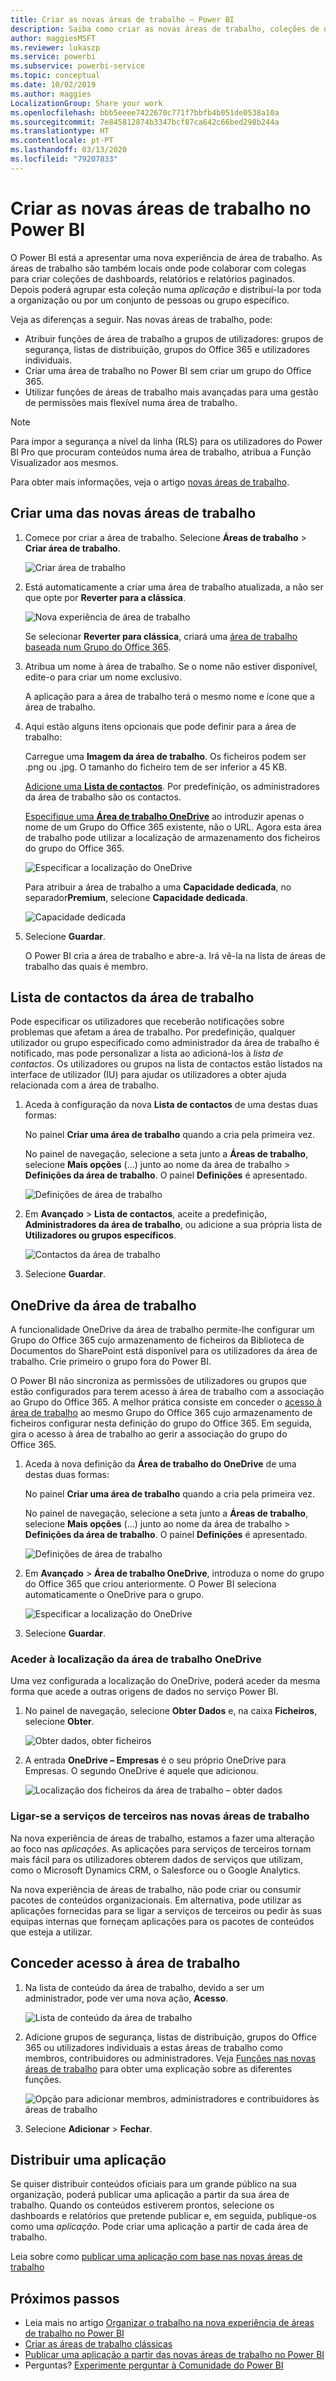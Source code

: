 ```yaml
---
title: Criar as novas áreas de trabalho – Power BI
description: Saiba como criar as novas áreas de trabalho, coleções de dashboards, relatórios e relatórios paginados criados para fornecer métricas importantes à sua organização.
author: maggiesMSFT
ms.reviewer: lukaszp
ms.service: powerbi
ms.subservice: powerbi-service
ms.topic: conceptual
ms.date: 10/02/2019
ms.author: maggies
LocalizationGroup: Share your work
ms.openlocfilehash: bbb5eeee7422670c771f7bbfb4b051de0538a10a
ms.sourcegitcommit: 7e845812874b3347bcf87ca642c66bed298b244a
ms.translationtype: HT
ms.contentlocale: pt-PT
ms.lasthandoff: 03/13/2020
ms.locfileid: "79207833"
---
```

# <a name="create-the-new-workspaces-in-power-bi"></a>Criar as novas áreas de trabalho no Power BI

O Power BI está a apresentar uma nova experiência de área de trabalho. As áreas de trabalho são também locais onde pode colaborar com colegas para criar coleções de dashboards, relatórios e relatórios paginados. Depois poderá agrupar esta coleção numa *aplicação* e distribuí-la por toda a organização ou por um conjunto de pessoas ou grupo específico. 

Veja as diferenças a seguir. Nas novas áreas de trabalho, pode:

- Atribuir funções de área de trabalho a grupos de utilizadores: grupos de segurança, listas de distribuição, grupos do Office 365 e utilizadores individuais.
- Criar uma área de trabalho no Power BI sem criar um grupo do Office 365.
- Utilizar funções de áreas de trabalho mais avançadas para uma gestão de permissões mais flexível numa área de trabalho.

> [!NOTE]
> Para impor a segurança a nível da linha (RLS) para os utilizadores do Power BI Pro que procuram conteúdos numa área de trabalho, atribua a Função Visualizador aos mesmos.

Para obter mais informações, veja o artigo [novas áreas de trabalho](service-new-workspaces.md).

## <a name="create-one-of-the-new-workspaces"></a>Criar uma das novas áreas de trabalho

1. Comece por criar a área de trabalho. Selecione **Áreas de trabalho** > **Criar área de trabalho**.
   
     ![Criar área de trabalho](media/service-create-the-new-workspaces/power-bi-workspace-create.png)

2. Está automaticamente a criar uma área de trabalho atualizada, a não ser que opte por **Reverter para a clássica**.
   
     ![Nova experiência de área de trabalho](media/service-create-the-new-workspaces/power-bi-new-workspace.png)
     
     Se selecionar **Reverter para clássica**, criará uma [área de trabalho baseada num Grupo do Office 365](service-create-workspaces.md). 

2. Atribua um nome à área de trabalho. Se o nome não estiver disponível, edite-o para criar um nome exclusivo.
   
     A aplicação para a área de trabalho terá o mesmo nome e ícone que a área de trabalho.
   
1. Aqui estão alguns itens opcionais que pode definir para a área de trabalho:

    Carregue uma **Imagem da área de trabalho**. Os ficheiros podem ser .png ou .jpg. O tamanho do ficheiro tem de ser inferior a 45 KB.
    
    [Adicione uma **Lista de contactos**](#workspace-contact-list). Por predefinição, os administradores da área de trabalho são os contactos. 
    
    [Especifique uma **Área de trabalho OneDrive**](#workspace-onedrive) ao introduzir apenas o nome de um Grupo do Office 365 existente, não o URL. Agora esta área de trabalho pode utilizar a localização de armazenamento dos ficheiros do grupo do Office 365. 

    ![Especificar a localização do OneDrive](media/service-create-the-new-workspaces/power-bi-new-workspace-onedrive.png)

    Para atribuir a área de trabalho a uma **Capacidade dedicada**, no separador**Premium**, selecione **Capacidade dedicada**.
     
    ![Capacidade dedicada](media/service-create-the-new-workspaces/power-bi-workspace-premium.png)

1. Selecione **Guardar**.

    O Power BI cria a área de trabalho e abre-a. Irá vê-la na lista de áreas de trabalho das quais é membro. 

## <a name="workspace-contact-list"></a>Lista de contactos da área de trabalho

Pode especificar os utilizadores que receberão notificações sobre problemas que afetam a área de trabalho. Por predefinição, qualquer utilizador ou grupo especificado como administrador da área de trabalho é notificado, mas pode personalizar a lista ao adicioná-los à *lista de contactos*. Os utilizadores ou grupos na lista de contactos estão listados na interface de utilizador (IU) para ajudar os utilizadores a obter ajuda relacionada com a área de trabalho.

1. Aceda à configuração da nova **Lista de contactos** de uma destas duas formas:

    No painel **Criar uma área de trabalho** quando a cria pela primeira vez.

    No painel de navegação, selecione a seta junto a **Áreas de trabalho**, selecione **Mais opções** (...) junto ao nome da área de trabalho > **Definições da área de trabalho**. O painel **Definições** é apresentado.

    ![Definições de área de trabalho](media/service-create-the-new-workspaces/power-bi-workspace-new-settings.png)

2. Em **Avançado** > **Lista de contactos**, aceite a predefinição, **Administradores da área de trabalho**, ou adicione a sua própria lista de **Utilizadores ou grupos específicos**. 

    ![Contactos da área de trabalho](media/service-create-the-new-workspaces/power-bi-workspace-contacts.png)

3. Selecione **Guardar**.

## <a name="workspace-onedrive"></a>OneDrive da área de trabalho

A funcionalidade OneDrive da área de trabalho permite-lhe configurar um Grupo do Office 365 cujo armazenamento de ficheiros da Biblioteca de Documentos do SharePoint está disponível para os utilizadores da área de trabalho. Crie primeiro o grupo fora do Power BI. 

O Power BI não sincroniza as permissões de utilizadores ou grupos que estão configurados para terem acesso à área de trabalho com a associação ao Grupo do Office 365. A melhor prática consiste em conceder o [acesso à área de trabalho](#give-access-to-your-workspace) ao mesmo Grupo do Office 365 cujo armazenamento de ficheiros configurar nesta definição do grupo do Office 365. Em seguida, gira o acesso à área de trabalho ao gerir a associação do grupo do Office 365. 

1. Aceda à nova definição da **Área de trabalho do OneDrive** de uma destas duas formas:

    No painel **Criar uma área de trabalho** quando a cria pela primeira vez.

    No painel de navegação, selecione a seta junto a **Áreas de trabalho**, selecione **Mais opções** (...) junto ao nome da área de trabalho > **Definições da área de trabalho**. O painel **Definições** é apresentado.

    ![Definições de área de trabalho](media/service-create-the-new-workspaces/power-bi-workspace-new-settings.png)

2. Em **Avançado** > **Área de trabalho OneDrive**, introduza o nome do grupo do Office 365 que criou anteriormente. O Power BI seleciona automaticamente o OneDrive para o grupo.

    ![Especificar a localização do OneDrive](media/service-create-the-new-workspaces/power-bi-new-workspace-onedrive.png)

3. Selecione **Guardar**.

### <a name="access-the-workspace-onedrive-location"></a>Aceder à localização da área de trabalho OneDrive

Uma vez configurada a localização do OneDrive, poderá aceder da mesma forma que acede a outras origens de dados no serviço Power BI.

1. No painel de navegação, selecione **Obter Dados** e, na caixa **Ficheiros**, selecione **Obter**.

    ![Obter dados, obter ficheiros](media/service-create-the-new-workspaces/power-bi-get-data-files.png)

1.  A entrada **OneDrive – Empresas** é o seu próprio OneDrive para Empresas. O segundo OneDrive é aquele que adicionou.

    ![Localização dos ficheiros da área de trabalho – obter dados](media/service-create-the-new-workspaces/power-bi-new-workspace-get-data-onedrive.png)

### <a name="connecting-to-third-party-services-in-new-workspaces"></a>Ligar-se a serviços de terceiros nas novas áreas de trabalho

Na nova experiência de áreas de trabalho, estamos a fazer uma alteração ao foco nas *aplicações*. As aplicações para serviços de terceiros tornam mais fácil para os utilizadores obterem dados de serviços que utilizam, como o Microsoft Dynamics CRM, o Salesforce ou o Google Analytics.

Na nova experiência de áreas de trabalho, não pode criar ou consumir pacotes de conteúdos organizacionais. Em alternativa, pode utilizar as aplicações fornecidas para se ligar a serviços de terceiros ou pedir às suas equipas internas que forneçam aplicações para os pacotes de conteúdos que esteja a utilizar. 

## <a name="give-access-to-your-workspace"></a>Conceder acesso à área de trabalho

1. Na lista de conteúdo da área de trabalho, devido a ser um administrador, pode ver uma nova ação, **Acesso**.

    ![Lista de conteúdo da área de trabalho](media/service-create-the-new-workspaces/power-bi-workspace-access-icon.png)

1. Adicione grupos de segurança, listas de distribuição, grupos do Office 365 ou utilizadores individuais a estas áreas de trabalho como membros, contribuidores ou administradores. Veja [Funções nas novas áreas de trabalho](service-new-workspaces.md#roles-in-the-new-workspaces) para obter uma explicação sobre as diferentes funções.

    ![Opção para adicionar membros, administradores e contribuidores às áreas de trabalho](media/service-create-the-new-workspaces/power-bi-workspace-add-members.png)

9. Selecione **Adicionar** > **Fechar**.


## <a name="distribute-an-app"></a>Distribuir uma aplicação

Se quiser distribuir conteúdos oficiais para um grande público na sua organização, poderá publicar uma aplicação a partir da sua área de trabalho.  Quando os conteúdos estiverem prontos, selecione os dashboards e relatórios que pretende publicar e, em seguida, publique-os como uma *aplicação*. Pode criar uma aplicação a partir de cada área de trabalho.

Leia sobre como [publicar uma aplicação com base nas novas áreas de trabalho](service-create-distribute-apps.md)

## <a name="next-steps"></a>Próximos passos
* Leia mais no artigo [Organizar o trabalho na nova experiência de áreas de trabalho no Power BI](service-new-workspaces.md)
* [Criar as áreas de trabalho clássicas](service-create-workspaces.md)
* [Publicar uma aplicação a partir das novas áreas de trabalho no Power BI](service-create-distribute-apps.md)
* Perguntas? [Experimente perguntar à Comunidade do Power BI](https://community.powerbi.com/)
